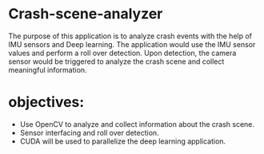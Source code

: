 # Crash-scene-analyzer

The purpose of this application is to analyze crash events with the help of IMU sensors and Deep learning.
The application would use the IMU sensor values and perform a roll over detection. Upon detection, the camera sensor would be triggered to analyze the crash scene and collect meaningful information.

# objectives:
- Use OpenCV to analyze and collect information about the crash scene.
- Sensor interfacing and roll over detection.
- CUDA will be used to parallelize the deep learning application.
